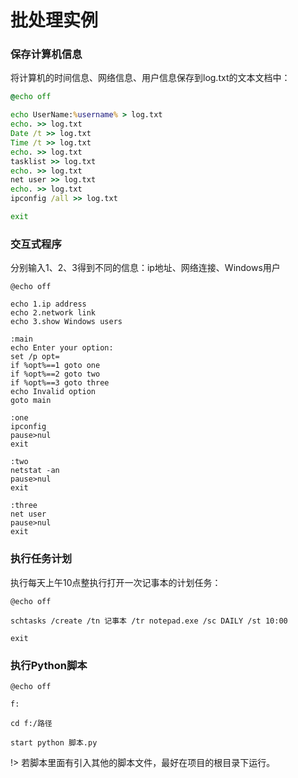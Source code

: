 # 批处理实例

### 保存计算机信息

将计算机的时间信息、网络信息、用户信息保存到log.txt的文本文档中：

```cmd
@echo off

echo UserName:%username% > log.txt
echo. >> log.txt
Date /t >> log.txt
Time /t >> log.txt
echo. >> log.txt
tasklist >> log.txt
echo. >> log.txt
net user >> log.txt
echo. >> log.txt
ipconfig /all >> log.txt

exit
```

### 交互式程序

分别输入1、2、3得到不同的信息：ip地址、网络连接、Windows用户

```
@echo off

echo 1.ip address
echo 2.network link
echo 3.show Windows users

:main
echo Enter your option:
set /p opt=
if %opt%==1 goto one
if %opt%==2 goto two
if %opt%==3 goto three
echo Invalid option
goto main

:one
ipconfig
pause>nul
exit

:two
netstat -an
pause>nul
exit

:three
net user
pause>nul
exit
```

### 执行任务计划

执行每天上午10点整执行打开一次记事本的计划任务：

```
@echo off

schtasks /create /tn 记事本 /tr notepad.exe /sc DAILY /st 10:00

exit
```

### 执行Python脚本

```
@echo off

f:

cd f:/路径

start python 脚本.py
```

!> 若脚本里面有引入其他的脚本文件，最好在项目的根目录下运行。